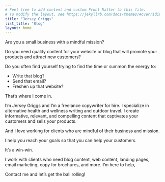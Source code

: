 ```yaml
---
# Feel free to add content and custom Front Matter to this file.
# To modify the layout, see https://jekyllrb.com/docs/themes/#overriding-theme-defaults
title: "Jersey Griggs"
list_title: "Blog"
layout: home
---
```

Are you a small business with a mindful mission?

Do you need quality content for your website or blog that will promote your products and attract new customers?

Do you often find yourself trying to find the time or summon the energy to:

- Write that blog?
- Send that email?
- Freshen up that website?

That’s where I come in.

I’m Jersey Griggs and I’m a freelance copywriter for hire. I specialize in alternative health and wellness writing and outdoor travel. I create informative, relevant, and compelling content that captivates your customers and sells your products.

And I love working for clients who are mindful of their business and mission.

I help you reach your goals so that you can help your customers.

It’s a win-win.

I work with clients who need blog content, web content, landing pages, email marketing, copy for brochures, and more. I’m here to help,

Contact me and let’s get the ball rolling!
